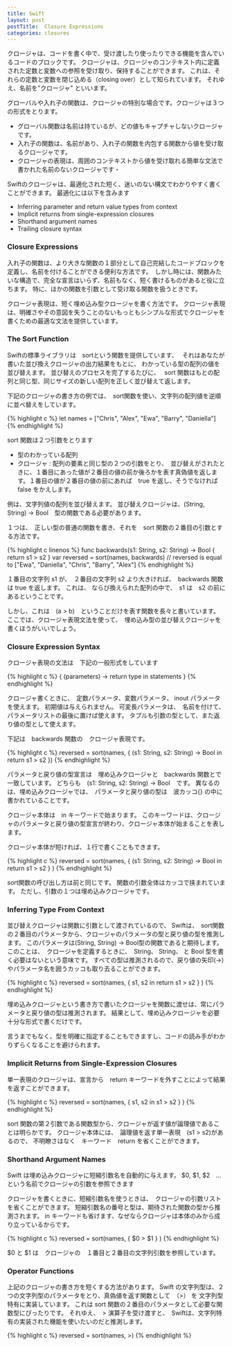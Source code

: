 ```yaml
---
title: Swift
layout: post
postTitle:  Closure Expressions
categories: closures
---
```


クロージャは、コードを書く中で、受け渡したり使ったりできる機能を含んでいるコードのブロックです。
クロージャは、クロージャのコンテキスト内に定義された定数と変数への参照を受け取り、保持することができます。
これは、それらの定数と変数を閉じ込める（closing over）として知られています。
それゆえ、名前を"クロージャ" といいます。 

グローバルや入れ子の関数は、クロージャの特別な場合です。クロージャは３つの形式をとります。

+ グローバル関数は名前は持ているが、どの値もキャプチャしないクロージャです。
+ 入れ子の関数は、名前があり、入れ子の関数を内包する関数から値を受け取るクロージャです。
+ クロージャの表現は、周囲のコンテキストから値を受け取れる簡単な文法で書かれた名前のないクロージャです・

Swiftのクロージャは、最適化された短く、迷いのない構文でわかりやすく書くことができます。
最適化には以下を含みます

+ Inferring parameter and return value types from context
+ Implicit returns from single-expression closures
+ Shorthand argument names
+ Trailing closure syntax

### Closure Expressions

入れ子の関数は、より大きな関数の１部分として自己完結したコードブロックを定義し、名前を付けることができる便利な方法です。　しかし時には、関数みたいな構造で、完全な宣言はいらず、名前もなく、短く書けるものがあると役に立ちます。
特に、ほかの関数を引数として受け取る関数を扱うときです。

クロージャ表現は、短く埋め込み型クロージャを書く方法です。
クロージャ表現は、明確さやその意図を失うことのないもっともシンプルな形式でクロージャを書くための最適な文法を提供しています。

### The Sort Function

Swiftの標準ライブラリは　sortという関数を提供しています、　
それはあなたが書いた並び換えクロージャの出力結果をもとに、
わかっている型の配列の値を並び替えます。
並び替えのプロセスを完了するたびに、　
sort 関数はもとの配列と同じ型、同じサイズの新しい配列を正しく並び替えて返します。

下記のクロージャの書き方の例では、　sort関数を使い、文字列の配列値を逆順に並べ替えをしています。

{% highlight c %}
let names = ["Chris", "Alex", "Ewa", "Barry", "Daniella"]
{% endhighlight %}

sort 関数は２つ引数をとります

+ 型のわかっている配列
+ クロージャ : 配列の要素と同じ型の２つの引数をとり、　並び替えがされたときに、１番目にあった値が２番目の値の前か後ろかを表す真偽値を返します。１番目の値が２番目の値の前にあれば　true を返し、そうでなければ　false をかえします。

例は、文字列値の配列を並び替えます。
並び替えクロージャは、(String, String) -> Bool　型の関数である必要があります。

１つは、　正しい型の普通の関数を書き、それを　sort 関数の２番目の引数とする方法です。

{% highlight c linenos %}
func backwards(s1: String, s2: String) -> Bool {
    return s1 > s2
}
var reversed = sort(names, backwards)
// reversed is equal to ["Ewa", "Daniella", "Chris", "Barry", "Alex"]
{% endhighlight %}

１番目の文字列 s1 が、　２番目の文字列 s2 より大きければ、　backwards 関数は true を返します。
これは、 ならび換えられた配列の中で、　s1 は　s2 の前にあるということです。　

しかし、これは　(a > b)　ということだけを表す関数を長々と書いています。
ここでは、クロージャ表現文法を使って、　埋め込み型の並び替えクロージャを書くほうがいいでしょう。　　

### Closure Expression Syntax

クロージャ表現の文法は　下記の一般形式をしています

{% highlight c %}
{ (parameters) -> return type in
    statements
}
{% endhighlight %}

クロージャ書くときに、　定数パラメータ、変数パラメータ、 inout パラメータを使えます。
初期値は与えられません。
可変長パラメータは、　名前を付けて、パラメータリストの最後に置けば使えます。
タプルも引数の型として、また返り値の型として使えます。

下記は　backwards 関数の　クロージャ表現です。

{% highlight c %}
reversed = sort(names, { (s1: String, s2: String) -> Bool in
    return s1 > s2
    })
{% endhighlight %}

パラメータと戻り値の型宣言は　埋め込みクロージャと　backwards 関数とで一致しています。
どちらも　(s1: String, s2: String) -> Bool　です。
異なるのは、埋め込みクロージャでは、　パラメータと戻り値の型は　波カッコ{} の中に書かれていることです。

クロージャ本体は　in キーワードで始まります。
このキーワードは、クロージャのパラメータと戻り値の型宣言が終わり、クロージャ本体が始まることを表します。

クロージャ本体が短ければ、１行で書くこともできます。

{% highlight c %}
reversed = sort(names, { (s1: String, s2: String) -> Bool in return s1 > s2 } )
{% endhighlight %}

sort関数の呼び出し方は前と同じです。
関数の引数全体はカッコで挟まれています。
ただし、引数の１つは埋め込みクロージャです。

### Inferring Type From Context

並び替えクロージャは関数に引数として渡されているので、
Swiftは、　sort関数の２番目のパラメータから、クロージャのパラメータの型と戻り値の型を推測します。
このパラメータは(String, String) -> Bool型の関数であると期待します。
このことは、　クロージャを定義するときに、　String、 String、 と Bool 型を書く必要はないという意味です。
すべての型は推測されるので、戻り値の矢印(->) やパラメータ名を囲うカッコも取り去ることができます。

{% highlight c %}
reversed = sort(names, { s1, s2 in return s1 > s2 } )
{% endhighlight %}

埋め込みクロージャという書き方で書いたクロージャを関数に渡せは、常にパラメータと戻り値の型は推測されます。
結果として、埋め込みクロージャを必要十分な形式で書くだけです。

言うまでもなく、型を明確に指定することもできますし、コードの読み手がわかりずらくなることを避けられます。


### Implicit Returns from Single-Expression Closures

単一表現のクロージャは、宣言から　return キーワードを外すことによって結果を返すことができます。

{% highlight c %}
reversed = sort(names, { s1, s2 in s1 > s2 } )
{% endhighlight %}

sort 関数の第２引数である関数型から、クロージャが返す値が論理値であることは明らかです。
クロージャ本体には、　論理値を返す単一表現　(s1 > s2)があるので、
不明瞭さはなく　キーワード　return を省くことができます。 

### Shorthand Argument Names

Swift は埋め込みクロージャに短縮引数名を自動的に与えます。
$0, $1, $2　... という名前でクロージャの引数を参照できます 

クロージャを書くときに、短縮引数名を使うときは、　クロージャの引数リストを省くことができます。
短縮引数名の番号と型は、期待された関数の型から推測されます。
in キーワードも省けます、なぜならクロージャは本体のみから成り立っているからです。

{% highlight c %}
reversed = sort(names, { $0 > $1 } )
{% endhighlight %}

$0 と $1 は　クロージャの　１番目と２番目の文字列引数を参照しています。

### Operator Functions

上記のクロージャの書き方を短くする方法があります。
Swift の文字列型は、２つの文字列型のパラメータをとり、真偽値を返す関数として　（>） を
文字列型特有に実装しています。
これは sort 関数の２番目のパラメータとして必要な関数型にぴったりです。
それゆえ、　> 演算子を受け渡すと、　Swiftは、文字列特有の実装された機能を使いたいのだと推測します。

{% highlight c %}
reversed = sort(names, >)
{% endhighlight %}
